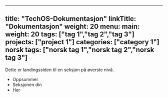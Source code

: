 
---
title: "TechOS-Dokumentasjon"
linkTitle: "Dokumentasjon"
weight: 20
menu:
  main:
    weight: 20
tags: ["tag 1","tag 2","tag 3"]
projects: ["project 1"]
categories: ["category 1"]
norsk tags: ["norsk tag 1","norsk tag 2","norsk tag 3"]
---

Dette er landingssiden til en seksjon på øverste nivå.

* Oppsummer
* Seksjonen din
* Her


